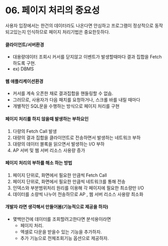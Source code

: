# 06. 페이지 처리의 중요성



사용자 입장에서는 한건의 데이터라도 나온다면 안심하고 프로그램이 정상적으로 동작되고있는지 인식하므로 페이지 처리기법은 중요한듯하다.



#### 클라이언트/서버환경

- 대용량데이터 조회시 커서를 닫지않고 이벤트가 발생할때마다 결과 집합을 Fetch 하도록 구현.
- ex) DBMS



#### 웹 애플리케이션환경

- 커서를 계속 오픈한 채로 결과집합을 핸들링할 수 없슴.
- 그러므로, 사용자가 다음 패치를 요청하거나, 스크롤 바를 내릴 때마다
- 개별적인 SQL문을 수행하는 방식으로 페이지 처리를 구현



#### 페이지 처리를 하지 않을때 발생하는 부하요인

1. 다량의 Fetch Call 발생
2. 대량의 결과 집합을 클라이언트로 전송하면서 발생하는 네트워크 부하
3. 대량의 데이터 블록을 읽으면서 발생하는 I/O 부하
4. AP 서버 및 웹 서버 리소스 사용량 증가



#### 페이지 처리의 부하를 해소 하는 방법

1. 페이지 단위로, 화면에서 필요한 만큼씩 Fetch Call
2. 페이지 단위로, 화면에서 필요한 만큼씩 네트워크를 통해 전송
3. 인덱스와 부분범위처리 원리를 이용해 각 페이지에 필요한 최소량만 I/O
4. 데이터를 소량씩 나누어 전송하므로 AP , 웹 서버 리소스 사용량 최소화



#### 개발자 라면 생각해서 만들어봄(기능적으로 제공을 하자)

- 몇백만건에 데이터를 조회할려고한다면 분석용이라면
  - 페이지 처리.
  - 엑셀로 다운을 받을수 있는 기능을 추가하자.
  - 추가 기능으로 전체조회기능 옵션으로 제공하자.